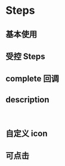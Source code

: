 # Steps

## 基本使用

<code src="./document/basic.tsx"></code>

## 受控 Steps

<code src="./document/next.tsx"></code>

## complete 回调

<code src="./document/complete.tsx"></code>

## description

<code src="./document/content.tsx"> </code>

## 自定义 icon

<code src="./document/icon.tsx"></code>

## 可点击

<code src="./document/click.tsx"></code>
